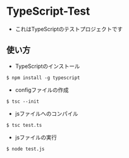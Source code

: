 # TypeScript-Test

* これはTypeScriptのテストプロジェクトです

## 使い方

* TypeScriptのインストール

```
$ npm install -g typescript
```

* configファイルの作成

```
$ tsc --init 
```

* jsファイルへのコンパイル

```
$ tsc test.ts
```

* jsファイルの実行

```
$ node test.js
```